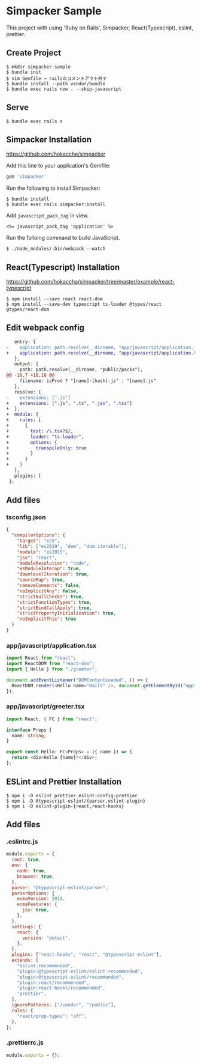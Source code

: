 # Simpacker Sample

This project with using 'Ruby on Rails', Simpacker, React(Typescript), eslint, prettier.

## Create Project

```
$ mkdir simpacker-sample
$ bundle init
$ vim Gemfile → railsのコメントアウト外す
$ bundle install --path vendor/bundle
$ bundle exec rails new . --skip-javascript
```

## Serve

```
$ bundle exec rails s
```

## Simpacker Installation

https://github.com/hokaccha/simpacker

Add this line to your application's Gemfile:

```ruby
gem 'simpacker'
```

Run the following to install Simpacker:

```
$ bundle install
$ bundle exec rails simpacker:install
```

Add `javascript_pack_tag` in view.

```
<%= javascript_pack_tag 'application' %>
```

Run the folloing command to build JavaScript.

```
$ ./node_modules/.bin/webpack --watch
```

## React(Typescript) Installation

https://github.com/hokaccha/simpacker/tree/master/example/react-typescript

```
$ npm install --save react react-dom
$ npm install --save-dev typescript ts-loader @types/react @types/react-dom
```

## Edit webpack config

```diff
   entry: {
-    application: path.resolve(__dirname, "app/javascript/application.js")
+    application: path.resolve(__dirname, "app/javascript/application.tsx")
   },
   output: {
     path: path.resolve(__dirname, "public/packs"),
@@ -16,7 +16,18 @@
     filename: isProd ? "[name]-[hash].js" : "[name].js"
   },
   resolve: {
-    extensions: [".js"]
+    extensions: [".js", ".ts", ".jsx", ".tsx"]
+  },
+  module: {
+    rules: [
+      {
+        test: /\.tsx?$/,
+        loader: "ts-loader",
+        options: {
+          transpileOnly: true
+        }
+      }
+    ]
   },
   plugins: [
 };
```

## Add files

### tsconfig.json

```json
{
  "compilerOptions": {
    "target": "es5",
    "lib": ["es2019", "dom", "dom.iterable"],
    "module": "es2015",
    "jsx": "react",
    "moduleResolution": "node",
    "esModuleInterop": true,
    "downlevelIteration": true,
    "sourceMap": true,
    "removeComments": false,
    "noImplicitAny": false,
    "strictNullChecks": true,
    "strictFunctionTypes": true,
    "strictBindCallApply": true,
    "strictPropertyInitialization": true,
    "noImplicitThis": true
  }
}
```

### app/javascript/application.tsx

```typescript
import React from "react";
import ReactDOM from "react-dom";
import { Hello } from "./greeter";

document.addEventListener("DOMContentLoaded", () => {
  ReactDOM.render(<Hello name="Rails" />, document.getElementById("app"));
});
```

### app/javascript/greeter.tsx

```typescript
import React, { FC } from "react";

interface Props {
  name: string;
}

export const Hello: FC<Props> = ({ name }) => {
  return <div>Hello {name}!</div>;
};
```

## ESLint and Prettier Installation

```
$ npm i -D eslint prettier eslint-config-prettier
$ npm i -D @typescript-eslint/{parser,eslint-plugin}
$ npm i -D eslint-plugin-{react,react-hooks}
```

## Add files

### .eslintrc.js

```javascript
module.exports = {
  root: true,
  env: {
    node: true,
    browser: true,
  },
  parser: "@typescript-eslint/parser",
  parserOptions: {
    ecmaVersion: 2018,
    ecmaFeatures: {
      jsx: true,
    },
  },
  settings: {
    react: {
      version: "detect",
    },
  },
  plugins: ["react-hooks", "react", "@typescript-eslint"],
  extends: [
    "eslint:recommended",
    "plugin:@typescript-eslint/eslint-recommended",
    "plugin:@typescript-eslint/recommended",
    "plugin:react/recommended",
    "plugin:react-hooks/recommended",
    "prettier",
  ],
  ignorePatterns: ["/vendor", "/public"],
  rules: {
    "react/prop-types": "off",
  },
};
```

### .prettierrc.js

```javascript
module.exports = {};
```
